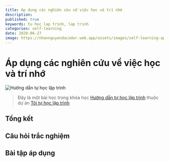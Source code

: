 ```yaml
---
title: Áp dụng các nghiên cứu về việc học và trí nhớ
description: 
published: true
keywords: tu hoc lap trinh, lap trinh
categories: self-learning
date: 2020-06-27
image: https://nhannguyendacoder.web.app/assets/images/self-learning-ap-dung-cac-nghien-cuu-ve-viec-hoc-va-tri-nho/nghien-cuu-viec-hoc.jpg
---
```


# Áp dụng các nghiên cứu về việc học và trí nhớ

![Hướng dẫn tự học lập trình](../assets/images/self-learning-ap-dung-cac-nghien-cuu-ve-viec-hoc-va-tri-nho/nghien-cuu-viec-hoc.jpg)

> Đây là một bài học trong khóa học [Hướng dẫn tự học lập trình](https://nhannguyendacoder.web.app/blog/self-learning-huong-dan-tu-hoc-lap-trinh?s=blog) thuộc dự án [Tôi tự học lập trình](https://nhannguyendacoder.web.app/blog/self-learning-gioi-thieu-du-an-toi-tu-hoc-lap-trinh?s=blog)

## Tổng kết

## Câu hỏi trắc nghiệm

## Bài tập áp dụng




